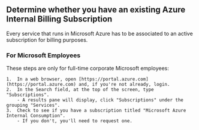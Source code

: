 ## Determine whether you have an existing Azure Internal Billing Subscription

Every service that runs in Microsoft Azure has to be associated to an active subscription for billing purposes.

### For Microsoft Employees

These steps are only for full-time corporate Microsoft employees:

    1.  In a web browser, open [https://portal.azure.com](https://portal.azure.com) and, if you're not already, login.
    2.  In the Search field, at the top of the screen, type "Subscriptions".
        - A results pane will display, click "Subscriptions" under the grouping "Services".
    3.  Check to see if you have a subscription titled "Microsoft Azure Internal Consumption".
        - If you don't, you'll need to request one.

